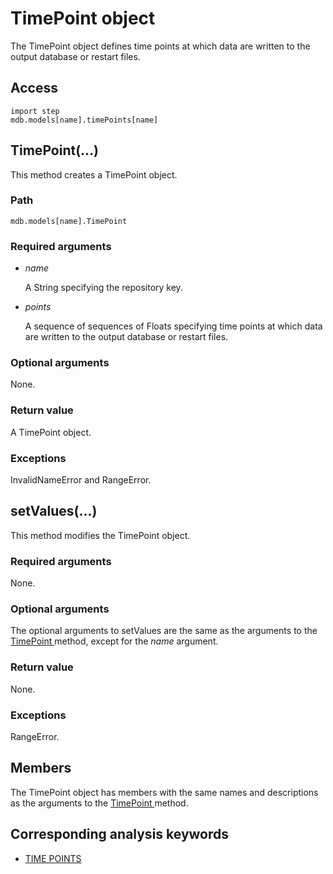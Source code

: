 # TimePoint object

The TimePoint object defines time points at which data are written to the output database or restart files.

## Access

```
import step
mdb.models[name].timePoints[name]
```

## TimePoint(...)



This method creates a TimePoint object.



### Path

```
mdb.models[name].TimePoint
```

### Required arguments

- *name*

  A String specifying the repository key.

- *points*

  A sequence of sequences of Floats specifying time points at which data are written to the output database or restart files.

### Optional arguments

None.

### Return value

A TimePoint object.

### Exceptions

InvalidNameError and RangeError.



## setValues(...)



This method modifies the TimePoint object.



### Required arguments

None.

### Optional arguments

The optional arguments to setValues are the same as the arguments to the [TimePoint ](https://help.3ds.com/2022/english/DSSIMULIA_Established/SIMACAEKERRefMap/simaker-c-timepointpyc.htm?ContextScope=all#simaker-timepointtimepointpyc)method, except for the *name* argument.

### Return value

None.

### Exceptions

RangeError.



## Members

The TimePoint object has members with the same names and descriptions as the arguments to the [TimePoint ](https://help.3ds.com/2022/english/DSSIMULIA_Established/SIMACAEKERRefMap/simaker-c-timepointpyc.htm?ContextScope=all#simaker-timepointtimepointpyc)method.



## Corresponding analysis keywords

- [TIME POINTS](https://help.3ds.com/2022/english/DSSIMULIA_Established/SIMACAEKEYRefMap/simakey-r-timepoints.htm?ContextScope=all#simakey-r-timepoints)